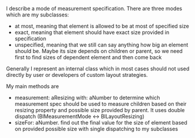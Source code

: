 I describe a mode of measurement specification. There are three modes which are my subclasses:
 - at most, meaning that element is allowed to be at most of specified size
 - exact, meaning that element should have exact size provided in specification
 - unspecified, meaning that we still can say anything how big an element should be. Maybe its size depends on children or parent, so we need first to find sizes of dependent element and then come back

Generally I represent an internal class which in most cases should not used directly by user or developers of custom layout strategies.

My main methods are
 - measurement: aResizing with: aNumber to determine which measurement spec should be used to measure children based on their resizing property and possible size provided by parent. It uses double dispatch (BlMeasurementMode <-> BlLayoutResizing)
 - sizeFor: aNumber. find out the final value for the size of element based on provided possible size with single dispatching to my subclasses